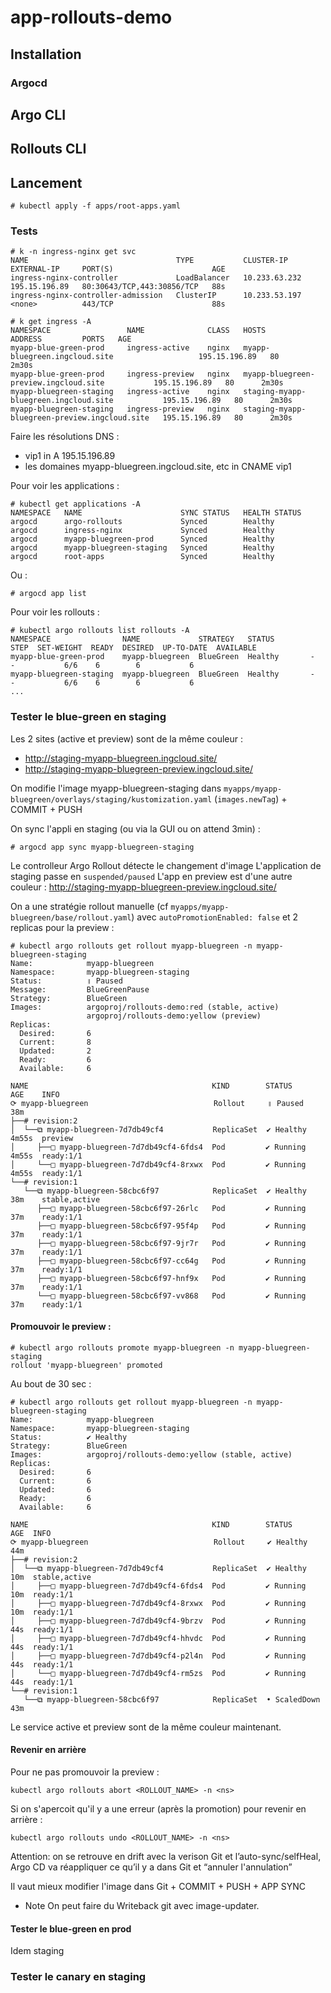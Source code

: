# app-rollouts-demo

## Installation 

### Argocd


## Argo CLI

## Rollouts CLI

## Lancement

```
# kubectl apply -f apps/root-apps.yaml
```

### Tests

```
# k -n ingress-nginx get svc
NAME                                 TYPE           CLUSTER-IP      EXTERNAL-IP     PORT(S)                      AGE
ingress-nginx-controller             LoadBalancer   10.233.63.232   195.15.196.89   80:30643/TCP,443:30856/TCP   88s
ingress-nginx-controller-admission   ClusterIP      10.233.53.197   <none>          443/TCP                      88s

# k get ingress -A
NAMESPACE                 NAME              CLASS   HOSTS                                           ADDRESS         PORTS   AGE
myapp-blue-green-prod     ingress-active    nginx   myapp-bluegreen.ingcloud.site                   195.15.196.89   80      2m30s
myapp-blue-green-prod     ingress-preview   nginx   myapp-bluegreen-preview.ingcloud.site           195.15.196.89   80      2m30s
myapp-bluegreen-staging   ingress-active    nginx   staging-myapp-bluegreen.ingcloud.site           195.15.196.89   80      2m30s
myapp-bluegreen-staging   ingress-preview   nginx   staging-myapp-bluegreen-preview.ingcloud.site   195.15.196.89   80      2m30s
```

Faire les résolutions DNS :
* vip1 in A 195.15.196.89
* les domaines myapp-bluegreen.ingcloud.site, etc in CNAME vip1

Pour voir les applications :

```
# kubectl get applications -A
NAMESPACE   NAME                      SYNC STATUS   HEALTH STATUS
argocd      argo-rollouts             Synced        Healthy
argocd      ingress-nginx             Synced        Healthy
argocd      myapp-bluegreen-prod      Synced        Healthy
argocd      myapp-bluegreen-staging   Synced        Healthy
argocd      root-apps                 Synced        Healthy
```

Ou :

```
# argocd app list
```

Pour voir les rollouts :

```
# kubectl argo rollouts list rollouts -A
NAMESPACE                NAME             STRATEGY   STATUS        STEP  SET-WEIGHT  READY  DESIRED  UP-TO-DATE  AVAILABLE
myapp-blue-green-prod    myapp-bluegreen  BlueGreen  Healthy       -     -           6/6    6        6           6        
myapp-bluegreen-staging  myapp-bluegreen  BlueGreen  Healthy       -     -           6/6    6        6           6   
...
```

### Tester le blue-green en staging

Les 2 sites (active et preview) sont de la même couleur :
* http://staging-myapp-bluegreen.ingcloud.site/
* http://staging-myapp-bluegreen-preview.ingcloud.site/

On modifie l'image myapp-bluegreen-staging dans `myapps/myapp-bluegreen/overlays/staging/kustomization.yaml` (`images.newTag`) + COMMIT + PUSH

On sync l'appli en staging (ou via la GUI ou on attend 3min) :

```
# argocd app sync myapp-bluegreen-staging
```

Le controlleur Argo Rollout détecte le changement d'image
L'application de staging passe en `suspended/paused`
L'app en preview est d'une autre couleur : http://staging-myapp-bluegreen-preview.ingcloud.site/


On a une stratégie rollout manuelle (cf `myapps/myapp-bluegreen/base/rollout.yaml`) avec `autoPromotionEnabled: false` et 2 replicas pour la preview :

```
# kubectl argo rollouts get rollout myapp-bluegreen -n myapp-bluegreen-staging
Name:            myapp-bluegreen
Namespace:       myapp-bluegreen-staging
Status:          ॥ Paused
Message:         BlueGreenPause
Strategy:        BlueGreen
Images:          argoproj/rollouts-demo:red (stable, active)
                 argoproj/rollouts-demo:yellow (preview)
Replicas:
  Desired:       6
  Current:       8
  Updated:       2
  Ready:         6
  Available:     6

NAME                                         KIND        STATUS     AGE    INFO
⟳ myapp-bluegreen                            Rollout     ॥ Paused   38m    
├──# revision:2                                                            
│  └──⧉ myapp-bluegreen-7d7db49cf4           ReplicaSet  ✔ Healthy  4m55s  preview
│     ├──□ myapp-bluegreen-7d7db49cf4-6fds4  Pod         ✔ Running  4m55s  ready:1/1
│     └──□ myapp-bluegreen-7d7db49cf4-8rxwx  Pod         ✔ Running  4m55s  ready:1/1
└──# revision:1                                                            
   └──⧉ myapp-bluegreen-58cbc6f97            ReplicaSet  ✔ Healthy  38m    stable,active
      ├──□ myapp-bluegreen-58cbc6f97-26rlc   Pod         ✔ Running  37m    ready:1/1
      ├──□ myapp-bluegreen-58cbc6f97-95f4p   Pod         ✔ Running  37m    ready:1/1
      ├──□ myapp-bluegreen-58cbc6f97-9jr7r   Pod         ✔ Running  37m    ready:1/1
      ├──□ myapp-bluegreen-58cbc6f97-cc64g   Pod         ✔ Running  37m    ready:1/1
      ├──□ myapp-bluegreen-58cbc6f97-hnf9x   Pod         ✔ Running  37m    ready:1/1
      └──□ myapp-bluegreen-58cbc6f97-vv868   Pod         ✔ Running  37m    ready:1/1
```

#### Promouvoir le preview :


```
# kubectl argo rollouts promote myapp-bluegreen -n myapp-bluegreen-staging
rollout 'myapp-bluegreen' promoted
```



Au bout de 30 sec :

```
# kubectl argo rollouts get rollout myapp-bluegreen -n myapp-bluegreen-staging
Name:            myapp-bluegreen
Namespace:       myapp-bluegreen-staging
Status:          ✔ Healthy
Strategy:        BlueGreen
Images:          argoproj/rollouts-demo:yellow (stable, active)
Replicas:
  Desired:       6
  Current:       6
  Updated:       6
  Ready:         6
  Available:     6

NAME                                         KIND        STATUS        AGE  INFO
⟳ myapp-bluegreen                            Rollout     ✔ Healthy     44m  
├──# revision:2                                                             
│  └──⧉ myapp-bluegreen-7d7db49cf4           ReplicaSet  ✔ Healthy     10m  stable,active
│     ├──□ myapp-bluegreen-7d7db49cf4-6fds4  Pod         ✔ Running     10m  ready:1/1
│     ├──□ myapp-bluegreen-7d7db49cf4-8rxwx  Pod         ✔ Running     10m  ready:1/1
│     ├──□ myapp-bluegreen-7d7db49cf4-9brzv  Pod         ✔ Running     44s  ready:1/1
│     ├──□ myapp-bluegreen-7d7db49cf4-hhvdc  Pod         ✔ Running     44s  ready:1/1
│     ├──□ myapp-bluegreen-7d7db49cf4-p2l4n  Pod         ✔ Running     44s  ready:1/1
│     └──□ myapp-bluegreen-7d7db49cf4-rm5zs  Pod         ✔ Running     44s  ready:1/1
└──# revision:1                                                             
   └──⧉ myapp-bluegreen-58cbc6f97            ReplicaSet  • ScaledDown  43m 
```

Le service active et preview sont de la même couleur maintenant.

#### Revenir en arrière

Pour ne pas promouvoir la preview :

```
kubectl argo rollouts abort <ROLLOUT_NAME> -n <ns>

```
Si on s'apercoit qu'il y a une erreur (après la promotion) pour revenir en arrière :

```
kubectl argo rollouts undo <ROLLOUT_NAME> -n <ns>
```

Attention: on se retrouve en drift avec la verison Git et l’auto-sync/selfHeal, Argo CD va réappliquer ce qu’il y a dans Git et “annuler l'annulation”

Il vaut mieux modifier l'image dans Git + COMMIT + PUSH + APP SYNC

* Note On peut faire du Writeback git avec image-updater.

#### Tester le blue-green en prod

Idem staging


### Tester le canary en staging


